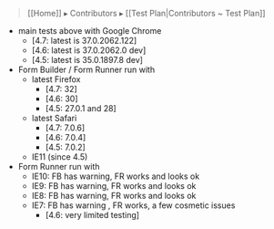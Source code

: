 > [[Home]] ▸ Contributors ▸ [[Test Plan|Contributors ~ Test Plan]]

- main tests above with Google Chrome
  - [4.7: latest is 37.0.2062.122]
  - [4.6: latest is 37.0.2062.0 dev]
  - [4.5: latest is 35.0.1897.8 dev]
- Form Builder / Form Runner run with
    - latest Firefox
      - [4.7: 32]
      - [4.6: 30]
      - [4.5: 27.0.1 and 28]
    - latest Safari
      - [4.7: 7.0.6]
      - [4.6: 7.0.4]
      - [4.5: 7.0.2]
    - IE11 (since 4.5)
- Form Runner run with
    - IE10: FB has warning, FR works and looks ok
    - IE9: FB has warning, FR works and looks ok
    - IE8: FB has warning, FR works and looks ok
    - IE7: FB has warning , FR works, a few cosmetic issues
      - [4.6: very limited testing]
